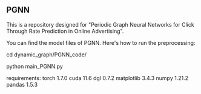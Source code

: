 ## PGNN


This is a repository designed for "Periodic Graph Neural Networks for Click Through Rate Prediction in Online Advertising".

You can find the model files of PGNN. Here's how to run the preprocessing:

cd dynamic_graph/PGNN_code/

python main_PGNN.py

requirements: torch 1.7.0 cuda 11.6 dgl 0.7.2 matplotlib 3.4.3 numpy 1.21.2 pandas 1.5.3
